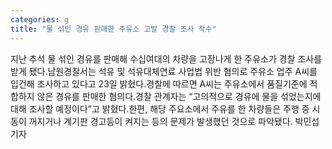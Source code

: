 ```yaml
---
categories: g
title: "물 섞인 경유 판매한 주유소 고발 경찰 조사 착수"
---
```

지난 추석 물 섞인 경유를 판매해 수십여대의 차량을 고장나게 한 주유소가 경찰 조사를 받게 됐다.남원경찰서는 석유 및 석유대체연료 사업법 위반 혐의로 주유소 업주 A씨를 입건해 조사하고 있다고 23일 밝혔다.경찰에 따르면 A씨는 주유소에서 품질기준에 적합하지 않은 경유를 판매한 혐의다.경찰 관계자는 “고의적으로 경유에 물을 섞었는지에 대해 조사할 예정이다”고 밝혔다.한편, 해당 주요소에서 주유를 한 차량들은 주행 중 시동이 꺼지거나 계기판 경고등이 켜지는 등의 문제가 발생했던 것으로 파악됐다. 박민섭 기자